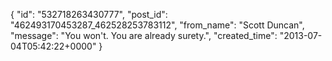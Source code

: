  {
   "id": "532718263430777",
   "post_id": "462493170453287_462528253783112",
   "from_name": "Scott Duncan",
   "message": "You won't. You are already surety.",
   "created_time": "2013-07-04T05:42:22+0000"
 }
